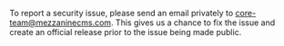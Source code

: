 To report a security issue, please send an email privately to core-team@mezzaninecms.com. This gives us a chance to fix the issue and create an official release prior to the issue being made public.
